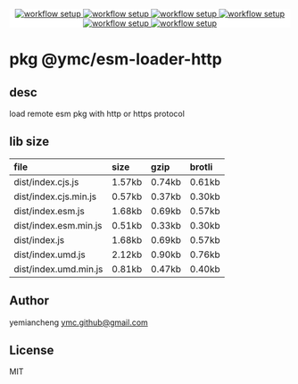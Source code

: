 <p align="center" style="background:white;">
<!-- github workflow stat:s -->
<!-- one line and center  -->
  <a href="https://github.com/YMC-GitHub">
    <img alt="workflow setup" src="https://img.shields.io/static/v1?label=pkg&message=done&color=ff69b4&style=flat-square" />
  </a>
  <a href="https://github.com/YMC-GitHub">
    <img alt="workflow setup" src="https://img.shields.io/static/v1?label=cod&message=done&color=ff69b4&style=flat-square" />
  </a>
    <a href="https://github.com/YMC-GitHub">
    <img alt="workflow setup" src="https://img.shields.io/static/v1?label=dep&message=done&color=ff69b4&style=flat-square" />
  </a>
  <a href="https://github.com/YMC-GitHub">
    <img alt="workflow setup" src="https://img.shields.io/static/v1?label=lin&message=passing&color=ff69b4&style=flat-square" />
  </a>
    <a href="https://github.com/YMC-GitHub">
    <img alt="workflow setup" src="https://img.shields.io/static/v1?label=tes&message={tes_state}&color=ff69b4&style=flat-square" />
  </a>
      <a href="https://github.com/YMC-GitHub">
    <img alt="workflow setup" src="https://img.shields.io/static/v1?label=pro&message=done&color=ff69b4&style=flat-square" />
  </a>


  <!-- https://img.shields.io/badge/<LABEL>-<MESSAGE>-<COLOR> -->
  <!-- https://img.shields.io/static/v1?label=<LABEL>&message=<MESSAGE>&color=<COLOR> -->
<!-- github workflow stat:e -->
</p>

# pkg @ymc/esm-loader-http

## desc
load remote esm pkg with http or https protocol

## lib size  
file | size | gzip | brotli
:---- | :---- | :---- | :----
dist/index.cjs.js | 1.57kb | 0.74kb | 0.61kb
dist/index.cjs.min.js | 0.57kb | 0.37kb | 0.30kb
dist/index.esm.js | 1.68kb | 0.69kb | 0.57kb
dist/index.esm.min.js | 0.51kb | 0.33kb | 0.30kb
dist/index.js | 1.68kb | 0.69kb | 0.57kb
dist/index.umd.js | 2.12kb | 0.90kb | 0.76kb
dist/index.umd.min.js | 0.81kb | 0.47kb | 0.40kb

## Author
yemiancheng <ymc.github@gmail.com>

## License
MIT